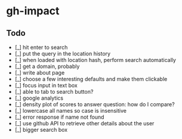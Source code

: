 # gh-impact

## Todo

- [_] hit enter to search
- [_] put the query in the location history
- [_] when loaded with location hash, perform search automatically
- [_] get a domain, probably
- [_] write about page
- [_] choose a few interesting defaults and make them clickable
- [_] focus input in text box
- [_] able to tab to search button?
- [_] google analytics
- [_] density plot of scores to answer question: how do I compare?
- [_] lowercase all names so case is insensitive
- [_] error response if name not found
- [_] use github API to retrieve other details about the user
- [_] bigger search box
